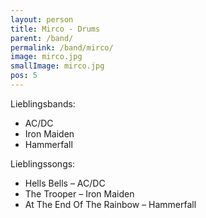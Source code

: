 ```yaml
---
layout: person
title: Mirco - Drums
parent: /band/
permalink: /band/mirco/
image: mirco.jpg
smallImage: mirco.jpg
pos: 5
---
```


Lieblingsbands:

* AC/DC
* Iron Maiden
* Hammerfall

Lieblingssongs:

* Hells Bells – AC/DC
* The Trooper – Iron Maiden
* At The End Of The Rainbow – Hammerfall